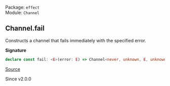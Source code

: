 Package: `effect`<br />
Module: `Channel`<br />

## Channel.fail

Constructs a channel that fails immediately with the specified error.

**Signature**

```ts
declare const fail: <E>(error: E) => Channel<never, unknown, E, unknown, never, unknown>
```

[Source](https://github.com/Effect-TS/effect/tree/main/packages/effect/src/Channel.ts#L805)

Since v2.0.0